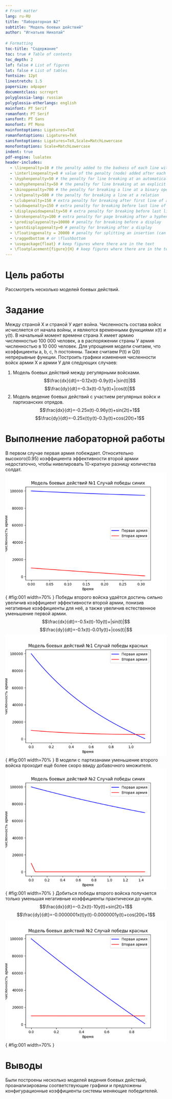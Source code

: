 ```yaml
---
# Front matter
lang: ru-RU
title: "Лабораторная №2"
subtitle: "Модель боевых действий"
author: "Игнатьев Николай"

# Formatting
toc-title: "Содержание"
toc: true # Table of contents
toc_depth: 2
lof: false # List of figures
lot: false # List of tables
fontsize: 12pt
linestretch: 1.5
papersize: a4paper
documentclass: scrreprt
polyglossia-lang: russian
polyglossia-otherlangs: english
mainfont: PT Serif
romanfont: PT Serif
sansfont: PT Sans
monofont: PT Mono
mainfontoptions: Ligatures=TeX
romanfontoptions: Ligatures=TeX
sansfontoptions: Ligatures=TeX,Scale=MatchLowercase
monofontoptions: Scale=MatchLowercase
indent: true
pdf-engine: lualatex
header-includes:
  - \linepenalty=10 # the penalty added to the badness of each line within a paragraph (no associated penalty node) Increasing the value makes tex try to have fewer lines in the paragraph.
  - \interlinepenalty=0 # value of the penalty (node) added after each line of a paragraph.
  - \hyphenpenalty=50 # the penalty for line breaking at an automatically inserted hyphen
  - \exhyphenpenalty=50 # the penalty for line breaking at an explicit hyphen
  - \binoppenalty=700 # the penalty for breaking a line at a binary operator
  - \relpenalty=500 # the penalty for breaking a line at a relation
  - \clubpenalty=150 # extra penalty for breaking after first line of a paragraph
  - \widowpenalty=150 # extra penalty for breaking before last line of a paragraph
  - \displaywidowpenalty=50 # extra penalty for breaking before last line before a display math
  - \brokenpenalty=100 # extra penalty for page breaking after a hyphenated line
  - \predisplaypenalty=10000 # penalty for breaking before a display
  - \postdisplaypenalty=0 # penalty for breaking after a display
  - \floatingpenalty = 20000 # penalty for splitting an insertion (can only be split footnote in standard LaTeX)
  - \raggedbottom # or \flushbottom
  - \usepackage{float} # keep figures where there are in the text
  - \floatplacement{figure}{H} # keep figures where there are in the text
---
```


# Цель работы
Рассмотреть несколько моделей боевых действий. 

# Задание
Между страной Х и страной У идет война. Численность состава войск
исчисляется от начала войны, и являются временными функциями x(t)
и y(t). В начальный момент времени страна Х имеет армию численностью 100 000 человек,
а в распоряжении страны У армия численностью в 10 000 человек. Для упрощения
модели считаем, что коэффициенты a, b, c, h постоянны. Также считаем P(t) и Q(t) непрерывные функции. Построить графики
изменения численности войск армии Х и армии У для следующих случаев:
1. Модель боевых действий между регулярными войсками.
$$\frac{dx}{dt}=-0.12x(t)-0.9y(t)+|sin(t)|$$
$$\frac{dy}{dt}=-0.3x(t)-0.1y(t)+|cos(t)|$$
1. Модель ведение боевых действий с участием регулярных войск и
партизанских отрядов.
   $$\frac{dx}{dt}=-0.25x(t)-0.96y(t)+sin(2t)+1$$
   $$\frac{dy}{dt}=-0.25x(t)y(t)-0.3y(t)+cos(20t)+1$$
   
# Выполнение лабораторной работы
В первом случае первая армия побеждает. Относительно высокого(0.95) коэффициента эффективности второй армии недостаточно,
чтобы нивелировать 10-кратную разницу количества солдат. 
![График 1](../source/lab02_model1.png){ #fig:001 width=70% }
Победы второго войска удаётся достичь сильно увеличив коэффициент эффективности второй армии, понизив негативные 
коэффициенты для неё, а также увеличив естественное уменьшение первой армии.
$$\frac{dx}{dt}=-0.5x(t)-10y(t)+|sin(t)|$$
$$\frac{dy}{dt}=-0.1x(t)-0.01y(t)+|cos(t)|$$
![График 2](../source/lab02_model2.png){ #fig:001 width=70% }
В модели с партизанами уменьшение второго войска проходит ещё более скоро ввиду добавочного множителя. 
![График 3](../source/lab02_model3.png){ #fig:001 width=70% }
Добиться победы второго войска получается только уменьшая негативные коэффициенты практически до нуля.
$$\frac{dx}{dt}=-0.2x(t)-10y(t)+sin(2t)+1$$
$$\frac{dy}{dt}=-0.0000001x(t)y(t)-0.0000001y(t)+cos(20t)+1$$
![Графика 4](../source/lab02_model4.png){ #fig:001 width=70% }

# Выводы
Были построены несколько моделей ведения боевых действий, проанализированы соответствующие графики и предложены
конфигурационные коэффициенты системы меняющие победителей.
